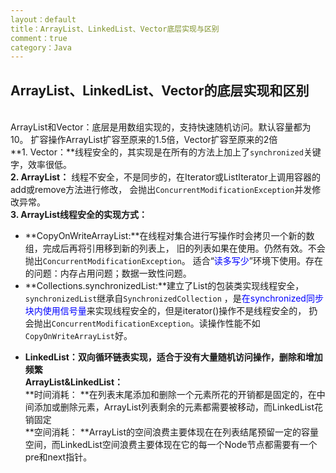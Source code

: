 ```yaml
---
layout：default
title：ArrayList、LinkedList、Vector底层实现与区别
comment：true
category：Java
---
```


## ArrayList、LinkedList、Vector的底层实现和区别
<br/>ArrayList和Vector：底层是用数组实现的，支持快速随机访问。默认容量都为10。
扩容操作ArrayList扩容至原来的1.5倍，Vector扩容至原来的2倍
<br/>**1. Vector：**线程安全的，其实现是在所有的方法上加上了`synchronized`关键字，效率很低。
<br/>**2. ArrayList：** 线程不安全，不是同步的，在Iterator或ListIterator上调用容器的add或remove方法进行修改，
会抛出`ConcurrentModificationException`并发修改异常。
<br/>**3. ArrayList线程安全的实现方式：**
+ **CopyOnWriteArrayList:**在线程对集合进行写操作时会拷贝一个新的数组，完成后再将引用移到新的列表上，
旧的列表如果在使用。仍然有效。不会抛出`ConcurrentModificationException`。
适合“<font color='blue'>读多写少</font>”环境下使用。存在的问题：内存占用问题；数据一致性问题。
+ **Collections.synchronizedList:**建立了List的包装类实现线程安全，`synchronizedList`继承自`SynchronizedCollection`
，是<font color=blue>在synchronized同步块内使用信号量</font>来实现线程安全的，但是iterator()操作不是线程安全的，
扔会抛出`ConcurrentModificationException`。读操作性能不如`CopyOnWriteArrayList`好。

* **LinkedList：**双向循环链表实现，适合于**没有大量随机访问操作，删除和增加频繁**
<br>**ArrayList&LinkedList：**
<br/>**时间消耗： **在列表末尾添加和删除一个元素所花的开销都是固定的，在中间添加或删除元素，ArrayList列表剩余的元素都需要被移动，而LinkedList花销固定
<br/>**空间消耗： **ArrayList的空间浪费主要体现在在列表结尾预留一定的容量空间，而LinkedList空间浪费主要体现在它的每一个Node节点都需要有一个pre和next指针。
